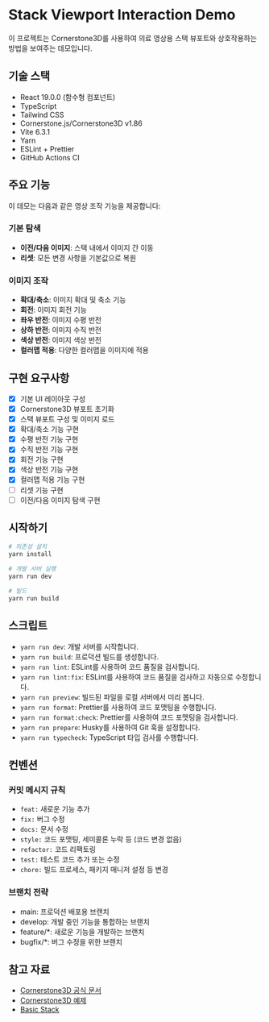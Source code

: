 # Stack Viewport Interaction Demo

이 프로젝트는 Cornerstone3D를 사용하여 의료 영상용 스택 뷰포트와 상호작용하는 방법을 보여주는 데모입니다.

## 기술 스택

- React 19.0.0 (함수형 컴포넌트)
- TypeScript
- Tailwind CSS
- Cornerstone.js/Cornerstone3D v1.86
- Vite 6.3.1
- Yarn
- ESLint + Prettier
- GitHub Actions CI

## 주요 기능

이 데모는 다음과 같은 영상 조작 기능을 제공합니다:

### 기본 탐색

- **이전/다음 이미지**: 스택 내에서 이미지 간 이동
- **리셋**: 모든 변경 사항을 기본값으로 복원

### 이미지 조작

- **확대/축소**: 이미지 확대 및 축소 기능
- **회전**: 이미지 회전 기능
- **좌우 반전**: 이미지 수평 반전
- **상하 반전**: 이미지 수직 반전
- **색상 반전**: 이미지 색상 반전
- **컬러맵 적용**: 다양한 컬러맵을 이미지에 적용

## 구현 요구사항

- [x] 기본 UI 레이아웃 구성
- [x] Cornerstone3D 뷰포트 초기화
- [x] 스택 뷰포트 구성 및 이미지 로드
- [x] 확대/축소 기능 구현
- [x] 수평 반전 기능 구현
- [x] 수직 반전 기능 구현
- [x] 회전 기능 구현
- [x] 색상 반전 기능 구현
- [x] 컬러맵 적용 기능 구현
- [ ] 리셋 기능 구현
- [ ] 이전/다음 이미지 탐색 구현

## 시작하기

```bash
# 의존성 설치
yarn install

# 개발 서버 실행
yarn run dev

# 빌드
yarn run build
```

## 스크립트

- `yarn run dev`: 개발 서버를 시작합니다.
- `yarn run build`: 프로덕션 빌드를 생성합니다.
- `yarn run lint`: ESLint를 사용하여 코드 품질을 검사합니다.
- `yarn run lint:fix`: ESLint를 사용하여 코드 품질을 검사하고 자동으로 수정합니다.
- `yarn run preview`: 빌드된 파일을 로컬 서버에서 미리 봅니다.
- `yarn run format`: Prettier를 사용하여 코드 포맷팅을 수행합니다.
- `yarn run format:check`: Prettier를 사용하여 코드 포맷팅을 검사합니다.
- `yarn run prepare`: Husky를 사용하여 Git 훅을 설정합니다.
- `yarn run typecheck`: TypeScript 타입 검사를 수행합니다.

## 컨벤션

### 커밋 메시지 규칙

- `feat:` 새로운 기능 추가
- `fix:` 버그 수정
- `docs:` 문서 수정
- `style:` 코드 포맷팅, 세미콜론 누락 등 (코드 변경 없음)
- `refactor:` 코드 리팩토링
- `test:` 테스트 코드 추가 또는 수정
- `chore:` 빌드 프로세스, 패키지 매니저 설정 등 변경

### 브랜치 전략

- main: 프로덕션 배포용 브랜치
- develop: 개발 중인 기능을 통합하는 브랜치
- feature/\*: 새로운 기능을 개발하는 브랜치
- bugfix/\*: 버그 수정을 위한 브랜치

## 참고 자료

- [Cornerstone3D 공식 문서](https://www.cornerstonejs.org/)
- [Cornerstone3D 예제](https://www.cornerstonejs.org/docs/examples/)
- [Basic Stack](https://www.cornerstonejs.org/live-examples/stackbasic)
